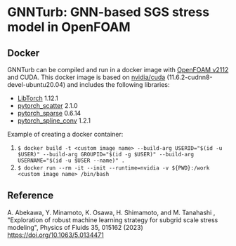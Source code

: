 # GNNTurb: GNN-based SGS stress model in OpenFOAM

## Docker

GNNTurb can be compiled and run in a docker image with [OpenFOAM v2112](https://www.openfoam.com/) and CUDA. 
This docker image is based on [nvidia/cuda](https://hub.docker.com/r/nvidia/cuda) (11.6.2-cudnn8-devel-ubuntu20.04) and includes the following libraries:
- [LibTorch](https://github.com/pytorch/pytorch) 1.12.1
- [pytorch_scatter](https://github.com/rusty1s/pytorch_scatter) 2.1.0
- [pytorch_sparse](https://github.com/rusty1s/pytorch_sparse) 0.6.14
- [pytorch_spline_conv](https://github.com/rusty1s/pytorch_spline_conv) 1.2.1

Example of creating a docker container:
1. `$ docker build -t <custom image name> --build-arg USERID="$(id -u $USER)" --build-arg GROUPID="$(id -g $USER)" --build-arg USERNAME="$(id -u $USER --name)" .`
2. `$ docker run --rm -it --init --runtime=nvidia -v ${PWD}:/work <custom image name> /bin/bash`


## Reference

A. Abekawa, Y. Minamoto, K. Osawa, H. Shimamoto, and M. Tanahashi , "Exploration of robust machine learning strategy for subgrid scale stress modeling", Physics of Fluids 35, 015162 (2023) https://doi.org/10.1063/5.0134471
